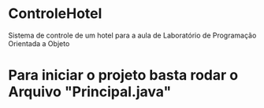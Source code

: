 # ControleHotel
Sistema de controle de um hotel para a aula de Laboratório de Programação Orientada a Objeto

# Para iniciar o projeto basta rodar o Arquivo "Principal.java"
